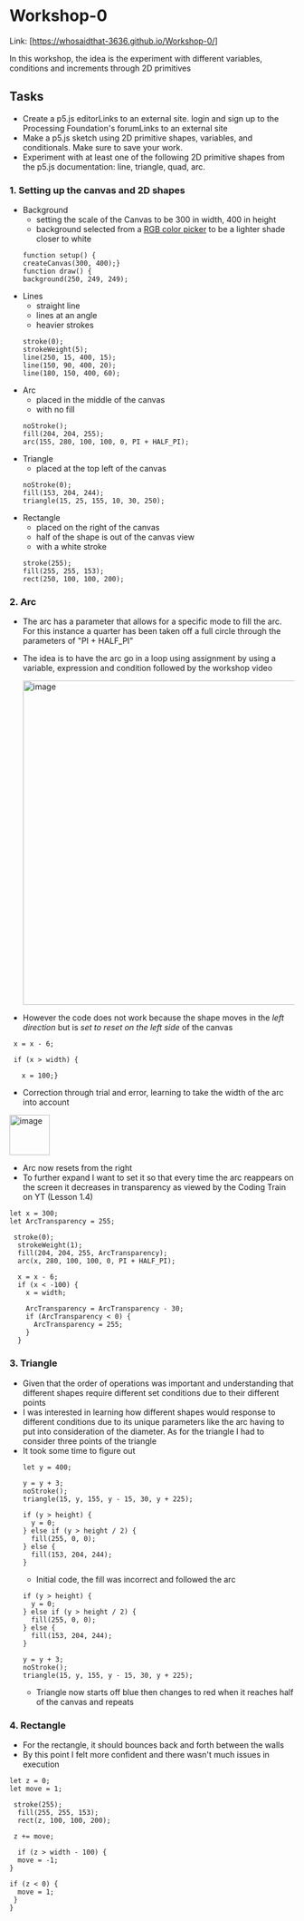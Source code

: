 # Workshop-0

Link: [https://whosaidthat-3636.github.io/Workshop-0/]

In this workshop, the idea is the experiment with different variables, conditions and increments through 2D primitives

## Tasks
* Create a p5.js editorLinks to an external site. login and sign up to the Processing Foundation's forumLinks to an external site
* Make a p5.js sketch using 2D primitive shapes, variables, and conditionals. Make sure to save your work.
* Experiment with at least one of the following 2D primitive shapes from the p5.js documentation: line, triangle, quad, arc.

### 1. Setting up the canvas and 2D shapes
- Background
  * setting the scale of the Canvas to be 300 in width, 400 in height
  * background selected from a [RGB color picker](https://www.rapidtables.com/web/color/RGB_Color.html) to be a lighter shade closer to white
  ```
  function setup() {
  createCanvas(300, 400);}
  function draw() {
  background(250, 249, 249);
- Lines
  * straight line
  * lines at an angle
  * heavier strokes 
  ```
  stroke(0);
  strokeWeight(5);
  line(250, 15, 400, 15);
  line(150, 90, 400, 20);
  line(180, 150, 400, 60);
  ```
- Arc
  * placed in the middle of the canvas
  * with no fill
  ```
  noStroke();
  fill(204, 204, 255);
  arc(155, 280, 100, 100, 0, PI + HALF_PI);
  ```
- Triangle
  * placed at the top left of the canvas
  ```
  noStroke(0);
  fill(153, 204, 244);
  triangle(15, 25, 155, 10, 30, 250);
  ```
- Rectangle
  * placed on the right of the canvas
  * half of the shape is out of the canvas view
  * with a white stroke
  ```
  stroke(255);
  fill(255, 255, 153);
  rect(250, 100, 100, 200);
  ```

### 2. Arc
- The arc has a parameter that allows for a specific mode to fill the arc. For this instance a quarter has been taken off a full circle through the parameters of "PI + HALF_PI"
- The idea is to have the arc go in a loop using assignment by using a variable, expression and condition followed by the workshop video
  
   <img width="572" alt="image" src="https://github.com/user-attachments/assets/3d520f14-20ea-4958-94b9-628583862305" />

- However the code does not work because the shape moves in the _left direction_ but is _set to reset on the left side_ of the canvas 
 ```
  x = x - 6; 

  if (x > width) { 

    x = 100;}
```
- Correction through trial and error, learning to take the width of the arc into account
<img width="71" alt="image" src="https://github.com/user-attachments/assets/9f26e924-57df-4385-9a7e-1845b4f256de" />

- Arc now resets from the right
- To further expand I want to set it so that every time the arc reappears on the screen it decreases in transparency as viewed by the Coding Train on YT (Lesson 1.4)
```
let x = 300;
let ArcTransparency = 255;

 stroke(0);
  strokeWeight(1);
  fill(204, 204, 255, ArcTransparency);
  arc(x, 280, 100, 100, 0, PI + HALF_PI);

  x = x - 6;
  if (x < -100) {
    x = width;

    ArcTransparency = ArcTransparency - 30;
    if (ArcTransparency < 0) {
      ArcTransparency = 255;
    }
  }
```

### 3. Triangle
- Given that the order of operations was important and understanding that different shapes require different set conditions due to their different points
- I was interested in learning how different shapes would response to different conditions due to its unique parameters like the arc having to put into consideration of the diameter. As for the triangle I had to consider three points of the triangle
- It took some time to figure out
  ```
  let y = 400;
  
  y = y + 3;
  noStroke();
  triangle(15, y, 155, y - 15, 30, y + 225);

  if (y > height) {
    y = 0;
  } else if (y > height / 2) {
    fill(255, 0, 0);  
  } else {
    fill(153, 204, 244);  
  }
  ```
  - Initial code, the fill was incorrect and followed the arc
  ```
  if (y > height) {
    y = 0;
  } else if (y > height / 2) {
    fill(255, 0, 0);  
  } else {
    fill(153, 204, 244);  
  }
  
  y = y + 3;
  noStroke();
  triangle(15, y, 155, y - 15, 30, y + 225);
  ```
  - Triangle now starts off blue then changes to red when it reaches half of the canvas and repeats


 ### 4. Rectangle
 - For the rectangle, it should bounces back and forth between the walls
 - By this point I felt more confident and there wasn't much issues in execution
```
let z = 0;
let move = 1;

 stroke(255);
  fill(255, 255, 153);
  rect(z, 100, 100, 200);

 z += move;
  
  if (z > width - 100) {
  move = -1; 
}

if (z < 0) {
  move = 1; 
 }
}
```


 






  
  




